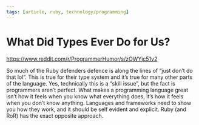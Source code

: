 ```yaml
---
tags: [article, ruby, technology/programming]
---
```


# What Did Types Ever Do for Us?

https://www.reddit.com/r/ProgrammerHumor/s/zOWYjc51v2

So much of the Ruby defenders defence is along the lines of “just don’t do that lol”. This is true for their type system and it’s true for many other parts of the language. Yes, technically this is a “skill issue”, but the fact is programmers aren’t perfect. What makes a programming language great isn’t how it feels when you know what everything does, it’s how it feels when you don’t know anything. Languages and frameworks need to show you how they work, and it should be self evident and explicit. Ruby (and RoR) has the exact opposite approach.
